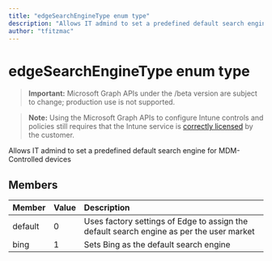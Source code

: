 ```yaml
---
title: "edgeSearchEngineType enum type"
description: "Allows IT admind to set a predefined default search engine for MDM-Controlled devices"
author: "tfitzmac"
---
```


# edgeSearchEngineType enum type

> **Important:** Microsoft Graph APIs under the /beta version are subject to change; production use is not supported.

> **Note:** Using the Microsoft Graph APIs to configure Intune controls and policies still requires that the Intune service is [correctly licensed](https://go.microsoft.com/fwlink/?linkid=839381) by the customer.

Allows IT admind to set a predefined default search engine for MDM-Controlled devices

## Members
|Member|Value|Description|
|:---|:---|:---|
|default|0|Uses factory settings of Edge to assign the default search engine as per the user market|
|bing|1|Sets Bing as the default search engine|



